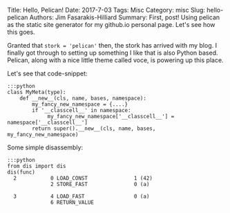 Title: Hello, Pelican!
Date: 2017-7-03
Tags: Misc
Category: misc
Slug: hello-pelican
Authors: Jim Fasarakis-Hilliard
Summary: First, post! Using pelican as the static site generator for my github.io personal page. Let's see how this goes.

Granted that `stork = 'pelican'` then, the stork has arrived with my blog.
I finally got through to setting up something I like that is also Python based.
Pelican, along with a nice little theme called voce, is powering up this place.

Let's see that code-snippet:

    :::python
    class MyMeta(type):
        def __new__(cls, name, bases, namespace):
            my_fancy_new_namespace = {....}
            if '__classcell__' in namespace:
                 my_fancy_new_namespace['__classcell__'] = namespace['__classcell__']
            return super().__new__(cls, name, bases, my_fancy_new_namespace)

Some simple disassembly:

    :::python
    from dis import dis
    dis(func)
      2           0 LOAD_CONST               1 (42)
                  2 STORE_FAST               0 (a)

      3           4 LOAD_FAST                0 (a)
                  6 RETURN_VALUE
